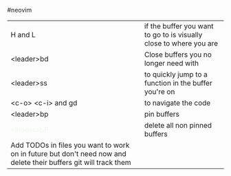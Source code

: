 #neovim 

|                                                                                                                  |                                                                                                                           |
|:-----------------------------------------------------------------------------------------------------------------|:--------------------------------------------------------------------------------------------------------------------------|
| H and L                                                                                                    | if the buffer you want to go to is visually close to where you are |
| &lt;leader&gt;bd&nbsp; &nbsp;                                                                                                        | Close buffers you no longer need with                        |
| &lt;leader&gt;ss&nbsp; &nbsp;                                                                                                  | to quickly jump to a function in the buffer you're on&nbsp;&nbsp;  |
| &lt;c-o&gt; &lt;c-i&gt; and gd                                                                             | to navigate the code                                   |
| &lt;leader&gt;bp&nbsp; &nbsp;                                                                                    | pin buffers                                                        |
| <span style="color: rgba(234, 247, 232, 0.75);">&lt;leader&gt;bP</span>                                          | delete all non pinned buffers                                      |
| Add TODOs in files you want to work on in future but don't need now and delete their buffers git will track them |                                                                                                                           |     


